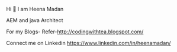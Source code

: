 Hi  👋 I am Heena Madan

AEM and java Architect

For my Blogs- Refer-http://codingwithtea.blogspot.com/

Connect me on Linkedin https://www.linkedin.com/in/heenamadan/
